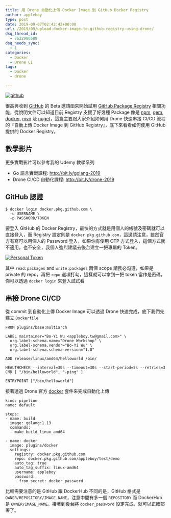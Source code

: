 ```yaml
---
title: 用 Drone 自動化上傳 Docker Image 到 GitHub Docker Registry
author: appleboy
type: post
date: 2019-09-07T02:42:42+00:00
url: /2019/09/upload-docker-image-to-github-registry-using-drone/
dsq_thread_id:
  - 7622980589
dsq_needs_sync:
  - 1
categories:
  - Docker
  - Drone CI
tags:
  - Docker
  - drone

---
```

[![github][1]][1]

很高興收到 [GitHub][2] 的 Beta 邀請函來開始試用 [GitHub Package Registry][3] 相關功能，從說明文件可以知道目前 Registry 支援了好幾種 Package 像是 [npm][4], [gem][5], [docker][6], [mvn][7] 及 [nuget][8]，這篇主要跟大家介紹如何用 Drone 快速串接 CI/CD 流程的『自動上傳 Docker Image 到 GitHub Registry』，底下來看看如何使用 GitHub 提供的 Docker Registry。

<!--more-->

## 教學影片

更多實戰影片可以參考我的 Udemy 教學系列

  * Go 語言實戰課程: <http://bit.ly/golang-2019>
  * Drone CI/CD 自動化課程: <http://bit.ly/drone-2019>

## GitHub 認證

<pre><code class="language-bash">$ docker login docker.pkg.github.com \
  -u USERNAME \
  -p PASSWORD/TOKEN</code></pre>

要登入 GitHub 的 Docker Registry，最快的方式就是用個人的帳號及密碼就可以直接登入，而 Registry 設定則是 `docker.pkg.github.com`，這邊請注意，雖然官方有寫可以用個人的 Password 登入，如果你有使用 OTP 方式登入，這個方式就不適用，也不安全，我個人強烈建議去後台建立一把專屬的 Token。

[![Personal Token][9]][9]

其中 `read:packages` and `write:packages` 兩個 scope 請務必勾選，如果是 private 的 repo，再把 `repo` 選項打勾，這樣就可以拿到一把 token 當作是密碼，你可以透過 `docker login` 來登入試試看

## 串接 Drone CI/CD

從 commit 到自動化上傳 Docker Image 可以透過 Drone 快速完成，底下我們先建立 `Dockerfile`

<pre><code class="language-dockerfile">FROM plugins/base:multiarch

LABEL maintainer="Bo-Yi Wu &lt;appleboy.tw@gmail.com&gt;" \
  org.label-schema.name="Drone Workshop" \
  org.label-schema.vendor="Bo-Yi Wu" \
  org.label-schema.schema-version="1.0"

ADD release/linux/amd64/helloworld /bin/

HEALTHCHECK --interval=30s --timeout=30s --start-period=5s --retries=3 CMD [ "/bin/helloworld", "-ping" ]

ENTRYPOINT ["/bin/helloworld"]</code></pre>

接著透過 Drone 官方 [docker][10] 套件來完成自動化上傳

<pre><code class="language-yaml">kind: pipeline
name: default

steps:
- name: build
  image: golang:1.13
  commands:
  - make build_linux_amd64

- name: docker
  image: plugins/docker
  settings:
    registry: docker.pkg.github.com
    repo: docker.pkg.github.com/appleboy/test/demo
    auto_tag: true
    auto_tag_suffix: linux-amd64
    username: appleboy
    password:
      from_secret: docker_password</code></pre>

比較需要注意的是 GitHub 跟 DockerHub 不同的是，GitHub 格式是 `OWNER/REPOSITORY/IMAGE_NAME`，注意中間有多一個 `REPOSITORY` 而 DockerHub 是 `OWNER/IMAGE_NAME`。接著到後台將 `docker_password` 設定完成，就可以正確部署了。

 [1]: https://lh3.googleusercontent.com/tR9wbUwpzzbEUnDDsZlo0jnL1AaTZRLo-T4D7Dz-PE5mN9cj6vQ94bJVzoOdUPlZtJEjxkxJvCe5WFgzKyclj94HBZdo9FMCnY5_b98ZG88pGN5v9A6jLSbY-dnz2oetLiuSi1pYI7E=w1920-h1080 "github"
 [2]: https://github.com
 [3]: https://help.github.com/en/articles/about-github-package-registry
 [4]: https://help.github.com/en/articles/configuring-npm-for-use-with-github-package-registry/
 [5]: https://help.github.com/en/articles/configuring-rubygems-for-use-with-github-package-registry/
 [6]: https://help.github.com/en/articles/configuring-docker-for-use-with-github-package-registry/
 [7]: https://help.github.com/en/articles/configuring-apache-maven-for-use-with-github-package-registry/
 [8]: https://help.github.com/en/articles/configuring-nuget-for-use-with-github-package-registry/
 [9]: https://lh3.googleusercontent.com/wLdNdGGODCbl1RKxsIg4SANzxrivIIH-IJA2zKd4FfWhtFRoVykQD4qs0GbxbOrZJuKooRhmI6R8WM0r41rDo0Asv7NdObXfGorcORR7YhYPlko91P22kXHgIMlRL1-WdnOkxtGxOo0=w1920-h1080 "Personal Token"
 [10]: http://plugins.drone.io/drone-plugins/drone-docker/